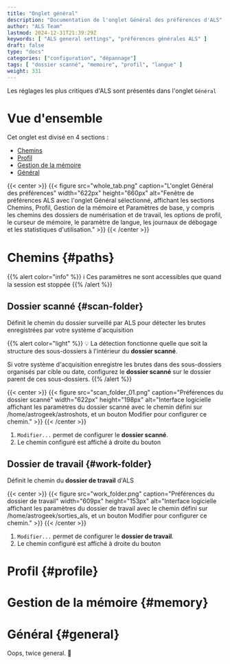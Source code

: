 ```yaml
---
title: "Onglet général"
description: "Documentation de l'onglet Général des préférences d'ALS"
author: "ALS Team"
lastmod: 2024-12-31T21:39:29Z
keywords: [ "ALS general settings", "préférences générales ALS" ]
draft: false
type: "docs"
categories: ["configuration", "dépannage"]
tags: [ "dossier scanné", "memoire", "profil", "langue" ]
weight: 331
---
```


Les réglages les plus critiques d'ALS sont présentés dans l'onglet `Général`

<div class="row">
<div class="col-md-4">

# Vue d'ensemble

Cet onglet est divisé en 4 sections :

- [Chemins](#paths)
- [Profil](#profile)
- [Gestion de la mémoire](#memory)
- [Général](#general)

</div>
<div class="col-md-8 d-flex align-items-center justify-content-center">
{{< center >}}
{{< figure src="whole_tab.png"
caption="L'onglet Général des préférences"
width="622px"
height="660px"
alt="Fenêtre de préférences ALS avec l'onglet Général sélectionné, affichant les sections Chemins, Profil, Gestion de la mémoire et Paramètres de base, y compris les chemins des dossiers de numérisation et de travail, les options de profil, le curseur de mémoire, le paramètre de langue, les journaux de débogage et les statistiques d'utilisation." >}}
{{< /center >}}

</div>
</div>

# Chemins {#paths}

{{% alert color="info" %}}
ℹ️ Ces paramètres ne sont accessibles que quand la session est stoppée
{{% /alert %}}

## Dossier scanné {#scan-folder}

Définit le chemin du dossier surveillé par ALS pour détecter les brutes enregistrées par votre système d'acquisition 

{{% alert color="light" %}}
💡 La détection fonctionne quelle que soit la structure des sous-dossiers à l'intérieur du **dossier scanné**.


Si votre système d'acquisition enregistre les brutes dans des sous-dossiers organisés par cible ou date, configurez
le **dossier scanné** sur le dossier parent de ces sous-dossiers.
{{% /alert %}}

{{< center >}}
{{< figure src="scan_folder_01.png"
caption="Préférences du dossier scanné"
width="622px"
height="198px"
alt="Interface logicielle affichant les paramètres du dossier scanné avec le chemin défini sur /home/astrogeek/astroshots, et un bouton Modifier pour configurer ce chemin." >}}
{{< /center >}}

1. `Modifier...` permet de configurer le **dossier scanné**.
2. Le chemin configuré est affiché à droite du bouton

## Dossier de travail {#work-folder}

Définit le chemin du **dossier de travail** d'ALS

{{< center >}}
{{< figure src="work_folder.png"
caption="Préférences du dossier de travail"
width="609px"
height="153px"
alt="Interface logicielle affichant les paramètres du dossier de travail avec le chemin défini sur /home/astrogeek/sorties_als, et un bouton Modifier pour configurer ce chemin." >}}
{{< /center >}}

1. `Modifier...` permet de configurer le **dossier de travail**.
2. Le chemin configuré est affiché à droite du bouton

# Profil {#profile}

# Gestion de la mémoire {#memory}

# Général {#general}

Oops, twice general. 🫡